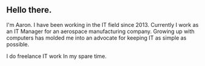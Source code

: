 ## Hello there.

I'm Aaron. I have been working in the IT field since 2013. Currently I work as an IT Manager for an aerospace manufacturing company. Growing up with computers has molded me into an advocate for keeping IT as simple as possible.

I do freelance IT work In my spare time.
